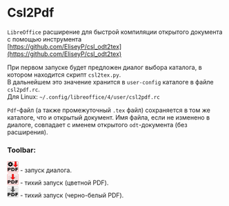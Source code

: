 # Csl2Pdf

`LibreOffice` расширение для быстрой компиляции открытого документа с помощью инструмента  
[https://github.com/EliseyP/csl_odt2tex](https://github.com/EliseyP/csl_odt2tex) 


При первом запуске будет предложен диалог выбора каталога, в котором находится скрипт `csl2tex.py`.  
В дальнейшем это значение хранится в `user-config` каталоге в файле `csl2pdf.rc`.  
Для Linux: `~/.config/libreoffice/4/user/csl2pdf.rc`

`Pdf`-файл (а также промежуточный `.tex` файл) сохраняется в том же каталоге, что и открытый документ. Имя файла, если не изменено в диалоге, совпадает с именем открытого `odt`-документа (без расширения).  

### Toolbar:  
![Диалог](/src/Images/Csl2Pdf_gui_26.png) - запуск диалога.  
![Цветной](/src/Images/Csl2Pdf_red_26.png) - тихий запуск (цветной PDF).  
![Черно-белый](/src/Images/Csl2Pdf_26.png) - тихий запуск (черно-белый PDF).
